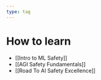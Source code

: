 ```yaml
---
type: tag
---
```


# How to learn
- [[Intro to ML Safety]]
- [[AGI Safety Fundamentals]]
- [[Road To AI Safety Excellence]]